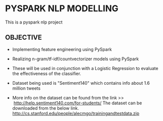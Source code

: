 # PYSPARK NLP MODELLING 

This is a pyspark nlp project 


## OBJECTIVE


-	Implementing feature engineering using PySpark

-	Realizing n-gram/tf-idf/countvectorizer models using PySpark

-	These will be used in conjunction with a Logistic Regression to evaluate the effectiveness of the classifier.

-	Dataset being used is "Sentiment140" which contains info about 1.6 million tweets

-	More info on the dataset can be found from the link >>
 http://help.sentiment140.com/for-students/
 The dataset can be downloaded from the below link.
 http://cs.stanford.edu/people/alecmgo/trainingandtestdata.zip
